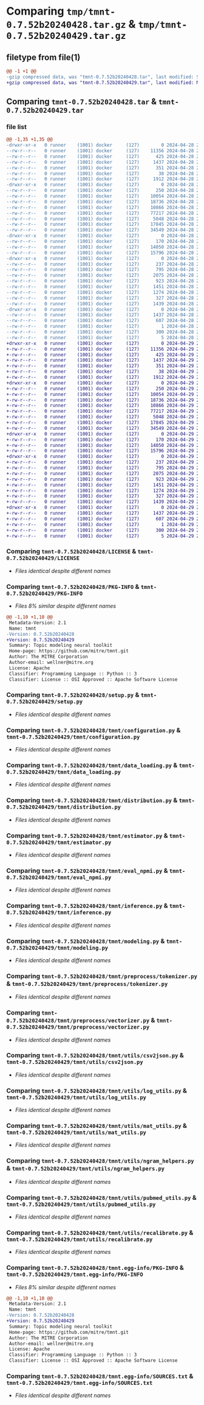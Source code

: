 # Comparing `tmp/tmnt-0.7.52b20240428.tar.gz` & `tmp/tmnt-0.7.52b20240429.tar.gz`

## filetype from file(1)

```diff
@@ -1 +1 @@
-gzip compressed data, was "tmnt-0.7.52b20240428.tar", last modified: Sun Apr 28 23:04:45 2024, max compression
+gzip compressed data, was "tmnt-0.7.52b20240429.tar", last modified: Mon Apr 29 23:04:53 2024, max compression
```

## Comparing `tmnt-0.7.52b20240428.tar` & `tmnt-0.7.52b20240429.tar`

### file list

```diff
@@ -1,35 +1,35 @@
-drwxr-xr-x   0 runner    (1001) docker     (127)        0 2024-04-28 23:04:45.473257 tmnt-0.7.52b20240428/
--rw-r--r--   0 runner    (1001) docker     (127)    11356 2024-04-28 23:04:36.000000 tmnt-0.7.52b20240428/LICENSE
--rw-r--r--   0 runner    (1001) docker     (127)      425 2024-04-28 23:04:36.000000 tmnt-0.7.52b20240428/NOTICE
--rw-r--r--   0 runner    (1001) docker     (127)     1437 2024-04-28 23:04:45.473257 tmnt-0.7.52b20240428/PKG-INFO
--rw-r--r--   0 runner    (1001) docker     (127)      351 2024-04-28 23:04:36.000000 tmnt-0.7.52b20240428/README.md
--rw-r--r--   0 runner    (1001) docker     (127)       38 2024-04-28 23:04:45.473257 tmnt-0.7.52b20240428/setup.cfg
--rw-r--r--   0 runner    (1001) docker     (127)     1912 2024-04-28 23:04:36.000000 tmnt-0.7.52b20240428/setup.py
-drwxr-xr-x   0 runner    (1001) docker     (127)        0 2024-04-28 23:04:45.469257 tmnt-0.7.52b20240428/tmnt/
--rw-r--r--   0 runner    (1001) docker     (127)      250 2024-04-28 23:04:36.000000 tmnt-0.7.52b20240428/tmnt/__init__.py
--rw-r--r--   0 runner    (1001) docker     (127)    10054 2024-04-28 23:04:36.000000 tmnt-0.7.52b20240428/tmnt/configuration.py
--rw-r--r--   0 runner    (1001) docker     (127)    18736 2024-04-28 23:04:36.000000 tmnt-0.7.52b20240428/tmnt/data_loading.py
--rw-r--r--   0 runner    (1001) docker     (127)    10866 2024-04-28 23:04:36.000000 tmnt-0.7.52b20240428/tmnt/distribution.py
--rw-r--r--   0 runner    (1001) docker     (127)    77217 2024-04-28 23:04:36.000000 tmnt-0.7.52b20240428/tmnt/estimator.py
--rw-r--r--   0 runner    (1001) docker     (127)     5048 2024-04-28 23:04:36.000000 tmnt-0.7.52b20240428/tmnt/eval_npmi.py
--rw-r--r--   0 runner    (1001) docker     (127)    17845 2024-04-28 23:04:36.000000 tmnt-0.7.52b20240428/tmnt/inference.py
--rw-r--r--   0 runner    (1001) docker     (127)    34549 2024-04-28 23:04:36.000000 tmnt-0.7.52b20240428/tmnt/modeling.py
-drwxr-xr-x   0 runner    (1001) docker     (127)        0 2024-04-28 23:04:45.473257 tmnt-0.7.52b20240428/tmnt/preprocess/
--rw-r--r--   0 runner    (1001) docker     (127)      170 2024-04-28 23:04:36.000000 tmnt-0.7.52b20240428/tmnt/preprocess/__init__.py
--rw-r--r--   0 runner    (1001) docker     (127)    14050 2024-04-28 23:04:36.000000 tmnt-0.7.52b20240428/tmnt/preprocess/tokenizer.py
--rw-r--r--   0 runner    (1001) docker     (127)    15796 2024-04-28 23:04:36.000000 tmnt-0.7.52b20240428/tmnt/preprocess/vectorizer.py
-drwxr-xr-x   0 runner    (1001) docker     (127)        0 2024-04-28 23:04:45.473257 tmnt-0.7.52b20240428/tmnt/utils/
--rw-r--r--   0 runner    (1001) docker     (127)      237 2024-04-28 23:04:36.000000 tmnt-0.7.52b20240428/tmnt/utils/__init__.py
--rw-r--r--   0 runner    (1001) docker     (127)      795 2024-04-28 23:04:36.000000 tmnt-0.7.52b20240428/tmnt/utils/csv2json.py
--rw-r--r--   0 runner    (1001) docker     (127)     2075 2024-04-28 23:04:36.000000 tmnt-0.7.52b20240428/tmnt/utils/log_utils.py
--rw-r--r--   0 runner    (1001) docker     (127)      923 2024-04-28 23:04:36.000000 tmnt-0.7.52b20240428/tmnt/utils/mat_utils.py
--rw-r--r--   0 runner    (1001) docker     (127)     1451 2024-04-28 23:04:36.000000 tmnt-0.7.52b20240428/tmnt/utils/ngram_helpers.py
--rw-r--r--   0 runner    (1001) docker     (127)     1274 2024-04-28 23:04:36.000000 tmnt-0.7.52b20240428/tmnt/utils/pubmed_utils.py
--rw-r--r--   0 runner    (1001) docker     (127)      327 2024-04-28 23:04:36.000000 tmnt-0.7.52b20240428/tmnt/utils/random.py
--rw-r--r--   0 runner    (1001) docker     (127)     1439 2024-04-28 23:04:36.000000 tmnt-0.7.52b20240428/tmnt/utils/recalibrate.py
-drwxr-xr-x   0 runner    (1001) docker     (127)        0 2024-04-28 23:04:45.473257 tmnt-0.7.52b20240428/tmnt.egg-info/
--rw-r--r--   0 runner    (1001) docker     (127)     1437 2024-04-28 23:04:45.000000 tmnt-0.7.52b20240428/tmnt.egg-info/PKG-INFO
--rw-r--r--   0 runner    (1001) docker     (127)      607 2024-04-28 23:04:45.000000 tmnt-0.7.52b20240428/tmnt.egg-info/SOURCES.txt
--rw-r--r--   0 runner    (1001) docker     (127)        1 2024-04-28 23:04:45.000000 tmnt-0.7.52b20240428/tmnt.egg-info/dependency_links.txt
--rw-r--r--   0 runner    (1001) docker     (127)      300 2024-04-28 23:04:45.000000 tmnt-0.7.52b20240428/tmnt.egg-info/requires.txt
--rw-r--r--   0 runner    (1001) docker     (127)        5 2024-04-28 23:04:45.000000 tmnt-0.7.52b20240428/tmnt.egg-info/top_level.txt
+drwxr-xr-x   0 runner    (1001) docker     (127)        0 2024-04-29 23:04:53.196142 tmnt-0.7.52b20240429/
+-rw-r--r--   0 runner    (1001) docker     (127)    11356 2024-04-29 23:04:43.000000 tmnt-0.7.52b20240429/LICENSE
+-rw-r--r--   0 runner    (1001) docker     (127)      425 2024-04-29 23:04:43.000000 tmnt-0.7.52b20240429/NOTICE
+-rw-r--r--   0 runner    (1001) docker     (127)     1437 2024-04-29 23:04:53.192142 tmnt-0.7.52b20240429/PKG-INFO
+-rw-r--r--   0 runner    (1001) docker     (127)      351 2024-04-29 23:04:43.000000 tmnt-0.7.52b20240429/README.md
+-rw-r--r--   0 runner    (1001) docker     (127)       38 2024-04-29 23:04:53.196142 tmnt-0.7.52b20240429/setup.cfg
+-rw-r--r--   0 runner    (1001) docker     (127)     1912 2024-04-29 23:04:43.000000 tmnt-0.7.52b20240429/setup.py
+drwxr-xr-x   0 runner    (1001) docker     (127)        0 2024-04-29 23:04:53.192142 tmnt-0.7.52b20240429/tmnt/
+-rw-r--r--   0 runner    (1001) docker     (127)      250 2024-04-29 23:04:43.000000 tmnt-0.7.52b20240429/tmnt/__init__.py
+-rw-r--r--   0 runner    (1001) docker     (127)    10054 2024-04-29 23:04:43.000000 tmnt-0.7.52b20240429/tmnt/configuration.py
+-rw-r--r--   0 runner    (1001) docker     (127)    18736 2024-04-29 23:04:43.000000 tmnt-0.7.52b20240429/tmnt/data_loading.py
+-rw-r--r--   0 runner    (1001) docker     (127)    10866 2024-04-29 23:04:43.000000 tmnt-0.7.52b20240429/tmnt/distribution.py
+-rw-r--r--   0 runner    (1001) docker     (127)    77217 2024-04-29 23:04:43.000000 tmnt-0.7.52b20240429/tmnt/estimator.py
+-rw-r--r--   0 runner    (1001) docker     (127)     5048 2024-04-29 23:04:43.000000 tmnt-0.7.52b20240429/tmnt/eval_npmi.py
+-rw-r--r--   0 runner    (1001) docker     (127)    17845 2024-04-29 23:04:43.000000 tmnt-0.7.52b20240429/tmnt/inference.py
+-rw-r--r--   0 runner    (1001) docker     (127)    34549 2024-04-29 23:04:43.000000 tmnt-0.7.52b20240429/tmnt/modeling.py
+drwxr-xr-x   0 runner    (1001) docker     (127)        0 2024-04-29 23:04:53.192142 tmnt-0.7.52b20240429/tmnt/preprocess/
+-rw-r--r--   0 runner    (1001) docker     (127)      170 2024-04-29 23:04:43.000000 tmnt-0.7.52b20240429/tmnt/preprocess/__init__.py
+-rw-r--r--   0 runner    (1001) docker     (127)    14050 2024-04-29 23:04:43.000000 tmnt-0.7.52b20240429/tmnt/preprocess/tokenizer.py
+-rw-r--r--   0 runner    (1001) docker     (127)    15796 2024-04-29 23:04:43.000000 tmnt-0.7.52b20240429/tmnt/preprocess/vectorizer.py
+drwxr-xr-x   0 runner    (1001) docker     (127)        0 2024-04-29 23:04:53.192142 tmnt-0.7.52b20240429/tmnt/utils/
+-rw-r--r--   0 runner    (1001) docker     (127)      237 2024-04-29 23:04:43.000000 tmnt-0.7.52b20240429/tmnt/utils/__init__.py
+-rw-r--r--   0 runner    (1001) docker     (127)      795 2024-04-29 23:04:43.000000 tmnt-0.7.52b20240429/tmnt/utils/csv2json.py
+-rw-r--r--   0 runner    (1001) docker     (127)     2075 2024-04-29 23:04:43.000000 tmnt-0.7.52b20240429/tmnt/utils/log_utils.py
+-rw-r--r--   0 runner    (1001) docker     (127)      923 2024-04-29 23:04:43.000000 tmnt-0.7.52b20240429/tmnt/utils/mat_utils.py
+-rw-r--r--   0 runner    (1001) docker     (127)     1451 2024-04-29 23:04:43.000000 tmnt-0.7.52b20240429/tmnt/utils/ngram_helpers.py
+-rw-r--r--   0 runner    (1001) docker     (127)     1274 2024-04-29 23:04:43.000000 tmnt-0.7.52b20240429/tmnt/utils/pubmed_utils.py
+-rw-r--r--   0 runner    (1001) docker     (127)      327 2024-04-29 23:04:43.000000 tmnt-0.7.52b20240429/tmnt/utils/random.py
+-rw-r--r--   0 runner    (1001) docker     (127)     1439 2024-04-29 23:04:43.000000 tmnt-0.7.52b20240429/tmnt/utils/recalibrate.py
+drwxr-xr-x   0 runner    (1001) docker     (127)        0 2024-04-29 23:04:53.192142 tmnt-0.7.52b20240429/tmnt.egg-info/
+-rw-r--r--   0 runner    (1001) docker     (127)     1437 2024-04-29 23:04:53.000000 tmnt-0.7.52b20240429/tmnt.egg-info/PKG-INFO
+-rw-r--r--   0 runner    (1001) docker     (127)      607 2024-04-29 23:04:53.000000 tmnt-0.7.52b20240429/tmnt.egg-info/SOURCES.txt
+-rw-r--r--   0 runner    (1001) docker     (127)        1 2024-04-29 23:04:53.000000 tmnt-0.7.52b20240429/tmnt.egg-info/dependency_links.txt
+-rw-r--r--   0 runner    (1001) docker     (127)      300 2024-04-29 23:04:53.000000 tmnt-0.7.52b20240429/tmnt.egg-info/requires.txt
+-rw-r--r--   0 runner    (1001) docker     (127)        5 2024-04-29 23:04:53.000000 tmnt-0.7.52b20240429/tmnt.egg-info/top_level.txt
```

### Comparing `tmnt-0.7.52b20240428/LICENSE` & `tmnt-0.7.52b20240429/LICENSE`

 * *Files identical despite different names*

### Comparing `tmnt-0.7.52b20240428/PKG-INFO` & `tmnt-0.7.52b20240429/PKG-INFO`

 * *Files 8% similar despite different names*

```diff
@@ -1,10 +1,10 @@
 Metadata-Version: 2.1
 Name: tmnt
-Version: 0.7.52b20240428
+Version: 0.7.52b20240429
 Summary: Topic modeling neural toolkit
 Home-page: https://github.com/mitre/tmnt.git
 Author: The MITRE Corporation
 Author-email: wellner@mitre.org
 License: Apache
 Classifier: Programming Language :: Python :: 3
 Classifier: License :: OSI Approved :: Apache Software License
```

### Comparing `tmnt-0.7.52b20240428/setup.py` & `tmnt-0.7.52b20240429/setup.py`

 * *Files identical despite different names*

### Comparing `tmnt-0.7.52b20240428/tmnt/configuration.py` & `tmnt-0.7.52b20240429/tmnt/configuration.py`

 * *Files identical despite different names*

### Comparing `tmnt-0.7.52b20240428/tmnt/data_loading.py` & `tmnt-0.7.52b20240429/tmnt/data_loading.py`

 * *Files identical despite different names*

### Comparing `tmnt-0.7.52b20240428/tmnt/distribution.py` & `tmnt-0.7.52b20240429/tmnt/distribution.py`

 * *Files identical despite different names*

### Comparing `tmnt-0.7.52b20240428/tmnt/estimator.py` & `tmnt-0.7.52b20240429/tmnt/estimator.py`

 * *Files identical despite different names*

### Comparing `tmnt-0.7.52b20240428/tmnt/eval_npmi.py` & `tmnt-0.7.52b20240429/tmnt/eval_npmi.py`

 * *Files identical despite different names*

### Comparing `tmnt-0.7.52b20240428/tmnt/inference.py` & `tmnt-0.7.52b20240429/tmnt/inference.py`

 * *Files identical despite different names*

### Comparing `tmnt-0.7.52b20240428/tmnt/modeling.py` & `tmnt-0.7.52b20240429/tmnt/modeling.py`

 * *Files identical despite different names*

### Comparing `tmnt-0.7.52b20240428/tmnt/preprocess/tokenizer.py` & `tmnt-0.7.52b20240429/tmnt/preprocess/tokenizer.py`

 * *Files identical despite different names*

### Comparing `tmnt-0.7.52b20240428/tmnt/preprocess/vectorizer.py` & `tmnt-0.7.52b20240429/tmnt/preprocess/vectorizer.py`

 * *Files identical despite different names*

### Comparing `tmnt-0.7.52b20240428/tmnt/utils/csv2json.py` & `tmnt-0.7.52b20240429/tmnt/utils/csv2json.py`

 * *Files identical despite different names*

### Comparing `tmnt-0.7.52b20240428/tmnt/utils/log_utils.py` & `tmnt-0.7.52b20240429/tmnt/utils/log_utils.py`

 * *Files identical despite different names*

### Comparing `tmnt-0.7.52b20240428/tmnt/utils/mat_utils.py` & `tmnt-0.7.52b20240429/tmnt/utils/mat_utils.py`

 * *Files identical despite different names*

### Comparing `tmnt-0.7.52b20240428/tmnt/utils/ngram_helpers.py` & `tmnt-0.7.52b20240429/tmnt/utils/ngram_helpers.py`

 * *Files identical despite different names*

### Comparing `tmnt-0.7.52b20240428/tmnt/utils/pubmed_utils.py` & `tmnt-0.7.52b20240429/tmnt/utils/pubmed_utils.py`

 * *Files identical despite different names*

### Comparing `tmnt-0.7.52b20240428/tmnt/utils/recalibrate.py` & `tmnt-0.7.52b20240429/tmnt/utils/recalibrate.py`

 * *Files identical despite different names*

### Comparing `tmnt-0.7.52b20240428/tmnt.egg-info/PKG-INFO` & `tmnt-0.7.52b20240429/tmnt.egg-info/PKG-INFO`

 * *Files 8% similar despite different names*

```diff
@@ -1,10 +1,10 @@
 Metadata-Version: 2.1
 Name: tmnt
-Version: 0.7.52b20240428
+Version: 0.7.52b20240429
 Summary: Topic modeling neural toolkit
 Home-page: https://github.com/mitre/tmnt.git
 Author: The MITRE Corporation
 Author-email: wellner@mitre.org
 License: Apache
 Classifier: Programming Language :: Python :: 3
 Classifier: License :: OSI Approved :: Apache Software License
```

### Comparing `tmnt-0.7.52b20240428/tmnt.egg-info/SOURCES.txt` & `tmnt-0.7.52b20240429/tmnt.egg-info/SOURCES.txt`

 * *Files identical despite different names*

